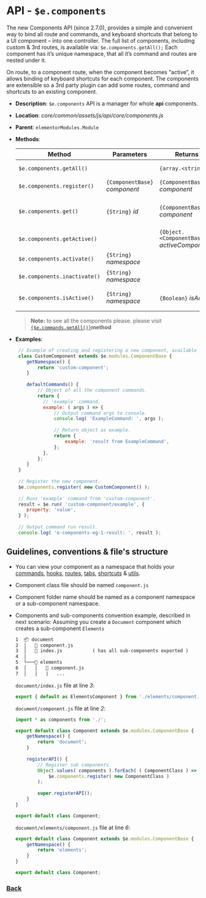 # API - `$e.components`
The new Components API (since 2.7.0), provides a simple and convenient way to bind all route and commands, and keyboard shortcuts that belong to a UI component – into one controller.
The full list of components, including custom & 3rd routes, is available via: `$e.components.getAll();`
Each component has it’s unique namespace, that all it’s command and routes are nested under it.

On route, to a component route, when the component becomes “active”, it allows binding of keyboard shortcuts for each component.
The components are extensible so a 3rd party plugin can add some routes, command and shortcuts to an existing component.

*  **Description**: `$e.components` API is a manager for whole **api** components.
*  **Location**: *core/common/assets/js/api/core/components.js*
*  **Parent**: `elementorModules.Module`
*  **Methods**:

	| Method                       | Parameters                     | Returns                                       | Description
	|------------------------------|--------------------------------|-----------------------------------------------|------------------------------|
	| `$e.components.getAll()`     |                                | `{array.<string>}`                            | Receive all components.
	| `$e.components.register()`   | `{ComponentBase}` *component*  | `{ComponentBase}` *component*                 | Register a component.
	| `$e.components.get()`        | `{String}` *id*                | `{ComponentBase}` *component*                 | Get component instance by id.
	| `$e.components.getActive()`  |                                | `{Object.<ComponentBase>}` *activeComponents* | Get active components.
	| `$e.components.activate()`   | `{String}` *namespace*         |                                               | Activate component.
	| `$e.components.inactivate()` | `{String}` *namespace*         |                                               | Deactivate component.
	| `$e.components.isActive()`   | `{String}` *namespace*         | `{Boolean}` *isActive*                        | Is component active.
     > **Note:** to see all the components please. please visit [`{$e.commands.getAll()}`](commands-methods/getall.md)**method**

* **Examples**:
    ```javascript
     // Example of creating and registering a new component, available to run in the console and does not depend on anything else.
     class CustomComponent extends $e.modules.ComponentBase {
        getNamespace() {
            return 'custom-component';
        }
     
        defaultCommands() {
            // Object of all the component commands.
            return {
              // 'example' command.   
              example: ( args ) => {
                  // Output command args to console.
                  console.log( 'ExampleCommand: ', args );
           
                  // Return object as example.
                  return {
                      example: 'result from ExampleCommand',
                  };
              },
            };
        }
     }
     
     // Register the new component.
     $e.components.register( new CustomComponent() );
     
     // Runs 'example' command from 'custom-component'.
     result = $e.run( 'custom-component/example', {
        property: 'value',
     } );
     
     // Output command run result.
     console.log( 'e-components-eg-1-result: ', result );
    
    ```
## Guidelines, conventions & file's structure
  * You can view your component as a namespace that holds your [commands](../core/commands.md#guidelines-conventions--files-structure), [hooks](../core/hooks.md#guidelines-conventions--files-structure), [routes](#UPDATE_WHEN_READY), [tabs](#UPDATE_WHEN_READY), [shortcuts](#UPDATE_WHEN_READY) & [utils](#UPDATE_WHEN_READY).
  * Component class file should be named `component.js`
  * Component folder name should be named as a component namespace or a sub-component namespace.
  * Components and sub-components convention example, described in next scenario:
  Assuming you create a `Document` component which creates a sub-component `Elements`
    ```html class:"lineNo"
    1  📦 document
    2  │   📜 component.js
    3  │   📜 index.js           ( has all sub-components exported )
    4  │
    5  └───📂 elements
    6  │   │   📜 component.js
    7  │   │   |   ...
    ```
    
    `document/index.js` file at line *3*:
    ```javascript
    export { default as ElementsComponent } from './elements/component.js';
    ```    
    `document/component.js` file at line *2*:
    ```javascript
    import * as components from './';
    
    export default class Component extends $e.modules.ComponentBase {
        getNamespace() {
            return 'document';
        }
        
        registerAPI() {
            // Register sub components.
            Object.values( components ).forEach( ( ComponentClass ) =>
                $e.components.register( new ComponentClass )
            );
        
            super.registerAPI();
        }
    }
    
    export default class Component;
    ```
    
    `document/elements/component.js` file at line *6*:
    ```javascript
    export default class Component extends $e.modules.ComponentBase {
        getNamespace() {
            return 'elements';
        }
    }
    
    export default class Component;
    ```

### [Back](../readme.md) 
